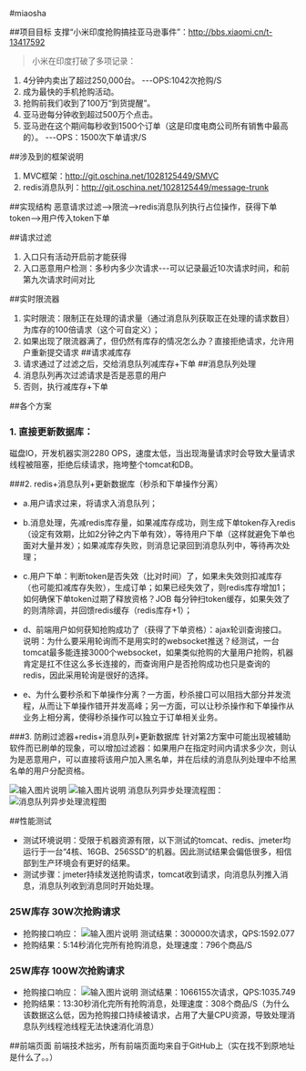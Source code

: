 #miaosha

##项目目标
支撑“小米印度抢购搞挂亚马逊事件”：http://bbs.xiaomi.cn/t-13417592
> 小米在印度打破了多项记录：
1. 4分钟内卖出了超过250,000台。 ---OPS:1042次抢购/S
2. 成为最快的手机抢购活动。
3. 抢购前我们收到了100万“到货提醒”。
4. 亚马逊每分钟收到超过500万个点击。
5. 亚马逊在这个期间每秒收到1500个订单（这是印度电商公司所有销售中最高的）。  ---OPS：1500次下单请求/S

##涉及到的框架说明
1. MVC框架：http://git.oschina.net/1028125449/SMVC
2. redis消息队列：http://git.oschina.net/1028125449/message-trunk

##实现结构
恶意请求过滤-->限流-->redis消息队列执行占位操作，获得下单token-->用户传入token下单

##请求过滤
1. 入口只有活动开启前才能获得
2. 入口恶意用户检测：多秒内多少次请求---可以记录最近10次请求时间，和前第九次请求时间对比

##实时限流器
1. 实时限流：限制正在处理的请求量（通过消息队列获取正在处理的请求数目）为库存的100倍请求（这个可自定义）；
2. 如果出现了限流器满了，但仍然有库存的情况怎么办？直接拒绝请求，允许用户重新提交请求
##请求减库存
1. 请求通过了过滤之后，交给消息队列减库存+下单
##消息队列处理
1. 消息队列再次过滤请求是否是恶意的用户
2. 否则，执行减库存+下单

##各个方案
### 1. 直接更新数据库：
磁盘IO，开发机器实测2280 OPS，速度太低，当出现海量请求时会导致大量请求线程被阻塞，拒绝后续请求，拖垮整个tomcat和DB。

###2. redis+消息队列+更新数据库（秒杀和下单操作分离）
* a.用户请求过来，将请求入消息队列；
* b.消息处理，先减redis库存量，如果减库存成功，则生成下单token存入redis（设定有效期，比如2分钟之内下单有效），等待用户下单（这样就避免下单也面对大量并发）；如果减库存失败，则消息记录回到消息队列中，等待再次处理；
* c.用户下单：判断token是否失效（比对时间）了，如果未失效则扣减库存（也可能扣减库存失败），生成订单；如果已经失效了，则redis库存增加1；
如何确保下单token过期了释放资格？JOB 每分钟扫token缓存，如果失效了的则清除调，并回馈redis缓存（redis库存+1）；

* d、前端用户如何获知抢购成功了（获得了下单资格）：ajax轮训查询接口。
说明：为什么要采用轮询而不是用实时的websocket推送？经测试，一台tomcat最多能连接3000个websocket，如果类似抢购的大量用户抢购，机器肯定是扛不住这么多长连接的，而查询用户是否抢购成功也只是查询的redis，因此采用轮询是很好的选择。
* e、为什么要秒杀和下单操作分离？一方面，秒杀接口可以阻挡大部分并发流程，从而让下单操作错开并发高峰；另一方面，可以让秒杀操作和下单操作从业务上相分离，使得秒杀操作可以独立于订单相关业务。

###3. 防刷过滤器+redis+消息队列+更新数据库
针对第2方案中可能出现被辅助软件而已刷单的现象，可以增加过滤器：如果用户在指定时间内请求多少次，则认为是恶意用户，可以直接将该用户加入黑名单，并在后续的消息队列处理中不给黑名单的用户分配资格。

![输入图片说明](https://git.oschina.net/uploads/images/2017/0503/005452_8dfd9605_50648.png "在这里输入图片标题")
![输入图片说明](https://git.oschina.net/uploads/images/2017/0503/005942_31910b14_50648.png "在这里输入图片标题")
消息队列异步处理流程图：![消息队列异步处理流程图](https://git.oschina.net/uploads/images/2017/0503/010018_ed8105e3_50648.png "消息队列异步处理流程图")

##性能测试
* 测试环境说明：受限于机器资源有限，以下测试的tomcat、redis、jmeter均运行于一台“4核、16GB、256SSD”的机器。因此测试结果会偏低很多，相信部到生产环境会有更好的结果。
* 测试步骤：jmeter持续发送抢购请求，tomcat收到请求，向消息队列推入消息，消息队列收到消息同时开始处理。

### 25W库存 30W次抢购请求
* 抢购接口响应：
![输入图片说明](https://git.oschina.net/uploads/images/2017/0504/002214_a0adb099_50648.png "在这里输入图片标题")
测试结果：300000次请求，QPS:1592.077
* 抢购结果：5:14秒消化完所有抢购消息，处理速度：796个商品/S

### 25W库存 100W次抢购请求
* 抢购接口响应：
![输入图片说明](https://git.oschina.net/uploads/images/2017/0504/000126_cb65d4f3_50648.png "在这里输入图片标题")
测试结果：1066155次请求，QPS:1035.749
* 抢购结果：13:30秒消化完所有抢购消息，处理速度：308个商品/S（为什么该数据这么低，因为抢购接口持续被请求，占用了大量CPU资源，导致处理消息队列线程池线程无法快速消化消息）


##前端页面
前端技术拙劣，所有前端页面均来自于GitHub上（实在找不到原地址是什么了。。）
